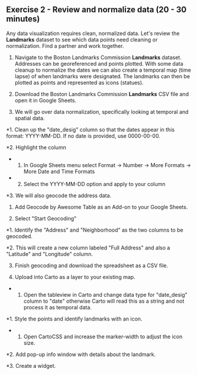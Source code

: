 ## **Exercise 2 - Review and normalize data (20 - 30 minutes)**

Any data visualization requires clean, normalized data. Let's review the **Landmarks** dataset to see which data points need cleaning or normalization. Find a partner and work together.

1. Navigate to the Boston Landmarks Commission **Landmarks** dataset. Addresses can be georeferenced and points plotted. With some data cleanup to normalize the dates we can also create a temporal map (time lapse) of when landmarks were designated. The landmarks can then be plotted as points and represented as icons (statues).

2. Download the Boston Landmarks Commission **Landmarks** CSV file and open it in Google Sheets.

3. We will go over data normalization, specifically looking at temporal and spatial data.

*1. Clean up the "date_desig" column so that the dates appear in this format: YYYY-MM-DD. If no date is provided, use 0000-00-00.

*2. Highlight the column

*    1. In Google Sheets menu select Format → Number → More Formats → More Date and Time Formats

*    2. Select the YYYY-MM-DD option and apply to your column

*3. We will also geocode the address data.

1. Add Geocode by Awesome Table as an Add-on to your Google Sheets.

2. Select "Start Geocoding"

*1. Identify the "Address" and "Neighborhood" as the two columns to be geocoded.

*2. This will create a new column labeled "Full Address" and also a "Latitude" and "Longitude" column.

3. Finish geocoding and download the spreadsheet as a CSV file.

4. Upload into Carto as a layer to your existing map.

*    1. Open the tableview in Carto and change data type for "date_desig" column to "date" otherwise Carto will read this as a string and not process it as temporal data.

*1. Style the points and identify landmarks with an icon.

*    1. Open CartoCSS and increase the marker-width to adjust the icon size.

*2. Add pop-up info window with details about the landmark.

*3. Create a widget.
